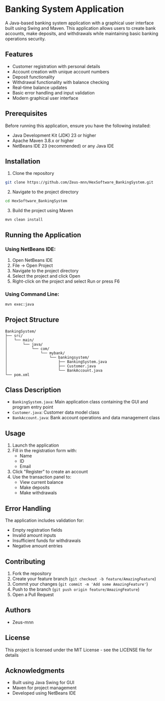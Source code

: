 # Banking System Application

A Java-based banking system application with a graphical user interface built using Swing and Maven. This application allows users to create bank accounts, make deposits, and withdrawals while maintaining basic banking operations security.

## Features

- Customer registration with personal details
- Account creation with unique account numbers
- Deposit functionality
- Withdrawal functionality with balance checking
- Real-time balance updates
- Basic error handling and input validation
- Modern graphical user interface

## Prerequisites

Before running this application, ensure you have the following installed:
- Java Development Kit (JDK) 23 or higher
- Apache Maven 3.8.x or higher
- NetBeans IDE 23 (recommended) or any Java IDE

## Installation

1. Clone the repository
```bash
git clone https://github.com/Zeus-mnn/HexSoftware_BankingSystem.git
```

2. Navigate to the project directory
```bash
cd HexSoftware_BankingSystem
```

3. Build the project using Maven
```bash
mvn clean install
```

## Running the Application

### Using NetBeans IDE:
1. Open NetBeans IDE
2. File → Open Project
3. Navigate to the project directory
4. Select the project and click Open
5. Right-click on the project and select Run or press F6

### Using Command Line:
```bash
mvn exec:java
```

## Project Structure

```
BankingSystem/
├── src/
│   └── main/
│       └── java/
│           └── com/
│               └── mybank/
│                   └── bankingsystem/
│                       ├── BankingSystem.java
│                       ├── Customer.java
│                       └── BankAccount.java
└── pom.xml
```

## Class Description

- `BankingSystem.java`: Main application class containing the GUI and program entry point
- `Customer.java`: Customer data model class
- `BankAccount.java`: Bank account operations and data management class

## Usage

1. Launch the application
2. Fill in the registration form with:
   - Name
   - ID
   - Email
3. Click "Register" to create an account
4. Use the transaction panel to:
   - View current balance
   - Make deposits
   - Make withdrawals

## Error Handling

The application includes validation for:
- Empty registration fields
- Invalid amount inputs
- Insufficient funds for withdrawals
- Negative amount entries

## Contributing

1. Fork the repository
2. Create your feature branch (`git checkout -b feature/AmazingFeature`)
3. Commit your changes (`git commit -m 'Add some AmazingFeature'`)
4. Push to the branch (`git push origin feature/AmazingFeature`)
5. Open a Pull Request

## Authors

- Zeus-mnn

## License

This project is licensed under the MIT License - see the LICENSE file for details

## Acknowledgments

- Built using Java Swing for GUI
- Maven for project management
- Developed using NetBeans IDE

